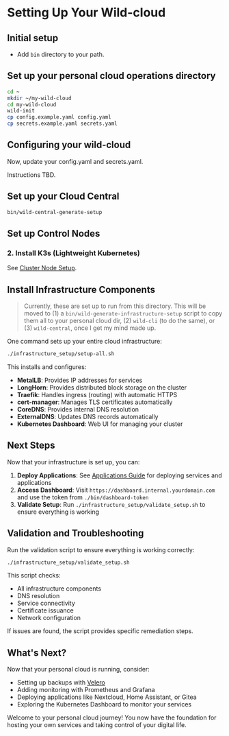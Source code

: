 # Setting Up Your Wild-cloud

## Initial setup

- Add `bin` directory to your path.

## Set up your personal cloud operations directory

```bash
cd ~
mkdir ~/my-wild-cloud
cd my-wild-cloud
wild-init
cp config.example.yaml config.yaml
cp secrets.example.yaml secrets.yaml
```

## Configuring your wild-cloud

Now, update your config.yaml and secrets.yaml.

Instructions TBD.

## Set up your Cloud Central

```bash
bin/wild-central-generate-setup
```

## Set up Control Nodes

### 2. Install K3s (Lightweight Kubernetes)

See [Cluster Node Setup](../cluster-node-setup/README.md).

## Install Infrastructure Components

> Currently, these are set up to run from this directory. This will be moved to (1) a `bin/wild-generate-infrastructure-setup` script to copy them all to your personal cloud dir, (2) `wild-cli` (to do the same), or (3) `wild-central`, once I get my mind made up.

One command sets up your entire cloud infrastructure:

```bash
./infrastructure_setup/setup-all.sh
```

This installs and configures:

- **MetalLB**: Provides IP addresses for services
- **LongHorn**: Provides distributed block storage on the cluster
- **Traefik**: Handles ingress (routing) with automatic HTTPS
- **cert-manager**: Manages TLS certificates automatically
- **CoreDNS**: Provides internal DNS resolution
- **ExternalDNS**: Updates DNS records automatically
- **Kubernetes Dashboard**: Web UI for managing your cluster

## Next Steps

Now that your infrastructure is set up, you can:

1. **Deploy Applications**: See [Applications Guide](./APPS.md) for deploying services and applications
2. **Access Dashboard**: Visit `https://dashboard.internal.yourdomain.com` and use the token from `./bin/dashboard-token`
3. **Validate Setup**: Run `./infrastructure_setup/validate_setup.sh` to ensure everything is working

## Validation and Troubleshooting

Run the validation script to ensure everything is working correctly:

```bash
./infrastructure_setup/validate_setup.sh
```

This script checks:

- All infrastructure components
- DNS resolution
- Service connectivity
- Certificate issuance
- Network configuration

If issues are found, the script provides specific remediation steps.

## What's Next?

Now that your personal cloud is running, consider:

- Setting up backups with [Velero](https://velero.io/)
- Adding monitoring with Prometheus and Grafana
- Deploying applications like Nextcloud, Home Assistant, or Gitea
- Exploring the Kubernetes Dashboard to monitor your services

Welcome to your personal cloud journey! You now have the foundation for hosting your own services and taking control of your digital life.
